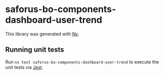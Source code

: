 # saforus-bo-components-dashboard-user-trend

This library was generated with [Nx](https://nx.dev).

## Running unit tests

Run `nx test saforus-bo-components-dashboard-user-trend` to execute the unit tests via [Jest](https://jestjs.io).
